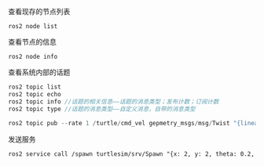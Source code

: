 查看现存的节点列表

```
ros2 node list
```

查看节点的信息

```
ros2 node info 
```



查看系统内部的话题

```c++
ros2 topic list
ros2 topic echo 
ros2 topic info //话题的相关信息——话题的消息类型；发布计数；订阅计数
ros2 topic type	//话题的消息类型——自定义消息，自带的消息类型
    
ros2 topic pub --rate 1 /turtle/cmd_vel gepmetry_msgs/msg/Twist "{linear: {x: 2.0, y: 0.0, z: 0.0}, angular: {x: 0.0, y: 0.0, z: 1.8}}"
```



发送服务

```xml
ros2 service call /spawn turtlesim/srv/Spawn "{x: 2, y: 2, theta: 0.2, name: ''}"
```

